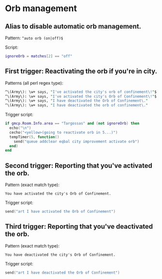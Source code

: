 Orb management
=====

Alias to disable automatic orb management.
--

Pattern: `^auto orb (on|off)$`

Script:
```lua
ignoreOrb = matches[2] == "off"
```

First trigger: Reactivating the orb if you're in city.
--

Patterns (all perl regex type):
```pl
^\(Army\): \w+ says, "I've activated the city's orb of confinement\!"$
^\(Army\): \w+ says, "I've activated the city's Orb of Confinement\!"$
^\(Army\): \w+ says, "I have deactivated the Orb of Confinement\."
^\(Army\): \w+ says, "I have deactivated the orb of confinement\."
```

Trigger script:
```lua
if gmcp.Room.Info.area == "Targossas" and (not ignoreOrb) then
  echo("\n")
  cecho("<yellow>(going to reactivate orb in 5...)")
  tempTimer(5, function()
    send("queue addclear eqbal city improvement activate orb")
  end)
end
```

Second trigger: Reporting that you've activated the orb.
--

Pattern (exact match type):
```
You have activated the city's Orb of Confinement.
```

Trigger script:
```lua
send("art I have activated the Orb of Confinement")
```

Third trigger: Reporting that you've deactivated the orb.
--

Pattern (exact match type):
```
You have deactivated the city's Orb of Confinement.
```

Trigger script:
```lua
send("art I have deactivated the Orb of Confinement")
```

